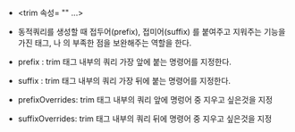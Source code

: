 ### <trim>
- <trim 속성= "" ...> </trim>
- 동적쿼리를 생성할 때 접두어(prefix), 접미어(suffix) 를 붙여주고 지워주는 기능을 가진 태그,
<if> 나 <choose>의 부족한 점을 보완해주는 역할을 한다.

- prefix : trim 태그 내부의 쿼리 가장 앞에 붙는 명령어를 지정한다.
- suffix : trim 태그 내부의 쿼리 가장 뒤에 붙는 명령어를 지정한다.
- prefixOverrides: trim 태그 내부의 쿼리 앞에 명렁어 중 지우고 싶은것을 지정
- suffixOverrides: trim 태그 내부의 쿼리 뒤에 명령어 중 지우고 싶은것을 지정
